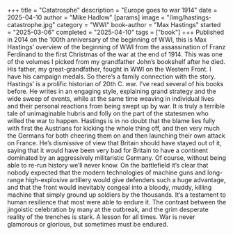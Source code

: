 +++
title = "Catatrosphe"
description = "Europe goes to war 1914"
date = 2025-04-10
author = "Mike Hadlow"
[params]
    image = "/img/hastings-catastrophe.jpg"
    category = "WWI"
    book-author = "Max Hastings"
    started = "2025-03-06"
    completed = "2025-04-10"
    tags = ["book"]
+++
Published in 2014 on the 100th anniversary of the beginning of WWI, this is Max Hastings’ overview of the beginning of WWI from the assassination of Franz Ferdinand to the first Christmas of the war at the end of 1914. This was one of the volumes I picked from my grandfather John’s bookshelf after he died. His father, my great-grandfather, fought in WWI on the Western Front. I have his campaign medals. So there’s a family connection with the story. Hastings’ is a prolific historian of 20th C. war. I’ve read several of his books before. He writes in an engaging style, explaining grand strategy and the wide sweep of events, while at the same time weaving in individual lives and their personal reactions from being swept up by war. It is truly a terrible tale of unimaginable hubris and folly on the part of the statesmen who willed the war to happen. Hastings is in no doubt that the blame lies fully with first the Austrians for kicking the whole thing off, and then very much the Germans for both cheering them on and then launching their own attack on France. He’s dismissive of view that Britain should have stayed out of it, saying that it would have been very bad for Britain to have a continent dominated by an aggressively militaristic Germany. Of course, without being able to re-run history we’ll never know. On the battlefield it’s clear that nobody expected that the modern technologies of machine guns and long-range high-explosive artillery would give defenders such a huge advantage, and that the front would inevitably congeal into a bloody, muddy, killing machine that simply ground up soldiers by the thousands. It’s a testament to human resilience that most were able to endure it. The contrast between the jingoistic celebration by many at the outbreak, and the grim desperate reality of the trenches is stark. A lesson for all times. War is never glamorous or glorious, but sometimes must be endured.
